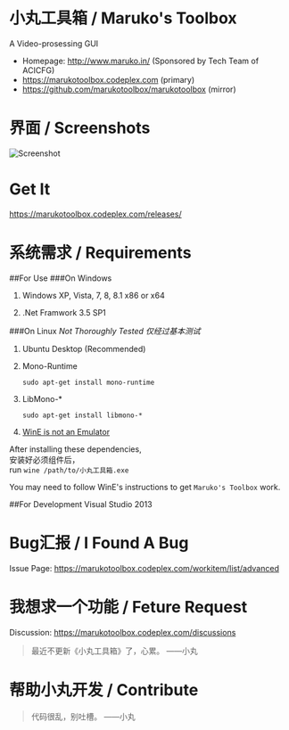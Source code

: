 小丸工具箱 / Maruko's Toolbox
===========================
A Video-prosessing GUI

* Homepage: http://www.maruko.in/ (Sponsored by Tech Team of ACICFG)
* https://marukotoolbox.codeplex.com (primary)
* https://github.com/marukotoolbox/marukotoolbox (mirror)

界面 / Screenshots
================
![Screenshot](https://download-codeplex.sec.s-msft.com/Download?ProjectName=marukotoolbox&DownloadId=866242)

Get It
=====
https://marukotoolbox.codeplex.com/releases/

系统需求 / Requirements
============================
##For Use
###On Windows
1. Windows XP, Vista, 7, 8, 8.1 x86 or x64

2. .Net Framwork 3.5 SP1

###On Linux
_Not Thoroughly Tested 仅经过基本测试_

1. Ubuntu Desktop (Recommended)

2. Mono-Runtime
    ```
    sudo apt-get install mono-runtime
    ```

3. LibMono-*
    ```
    sudo apt-get install libmono-*
    ```

4. [WinE is not an Emulator](https://www.winehq.org/download/)

After installing these dependencies, 
<br>安装好必须组件后，
<br>
run `wine /path/to/小丸工具箱.exe` 

You may need to follow WinE's instructions to get `Maruko's Toolbox` work.


##For Development
Visual Studio 2013

Bug汇报 / I Found A Bug
====================
Issue Page: https://marukotoolbox.codeplex.com/workitem/list/advanced


我想求一个功能 / Feture Request
===========================
Discussion: https://marukotoolbox.codeplex.com/discussions

> 最近不更新《小丸工具箱》了，心累。
>   ——小丸

帮助小丸开发 / Contribute
=====================
> 代码很乱，别吐槽。
>   ——小丸
